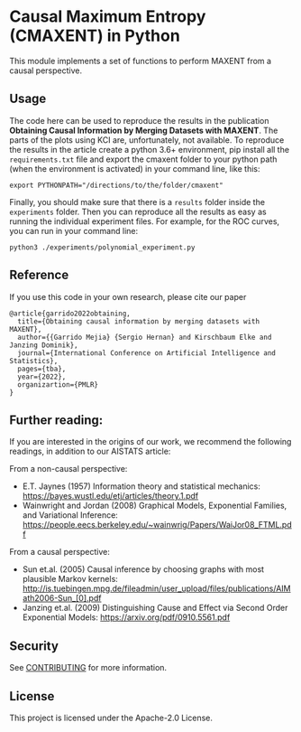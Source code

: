 # Causal Maximum Entropy (CMAXENT) in Python

This module implements a set of functions to perform MAXENT from a causal perspective.

## Usage
The code here can be used to reproduce the results in the publication **Obtaining Causal Information by Merging Datasets with MAXENT**. The parts of the plots using KCI are, unfortunately, not available. To reproduce the results in the article create a python 3.6+ environment, pip install all the `requirements.txt` file and export the cmaxent folder to your python path (when the environment is activated) in your command line, like this: 

`export PYTHONPATH="/directions/to/the/folder/cmaxent"`

Finally, you should make sure that there is a `results` folder inside the `experiments` folder. Then you can reproduce all the results as easy as running the individual experiment files. For example, for the ROC curves, you can run in your command line:

`python3 ./experiments/polynomial_experiment.py`

## Reference
If you use this code in your own research, please cite our paper

```
@article{garrido2022obtaining,
  title={Obtaining causal information by merging datasets with MAXENT},
  author={{Garrido Mejia} {Sergio Hernan} and Kirschbaum Elke and Janzing Dominik},
  journal={International Conference on Artificial Intelligence and Statistics},
  pages={tba},
  year={2022},
  organizartion={PMLR}
}
```

## Further reading:
If you are interested in the origins of our work, we recommend the following readings, in addition to our AISTATS article:

From a non-causal perspective:
- E.T. Jaynes (1957) Information theory and statistical mechanics: https://bayes.wustl.edu/etj/articles/theory.1.pdf
- Wainwright and Jordan (2008) Graphical Models, Exponential Families, and Variational Inference: https://people.eecs.berkeley.edu/~wainwrig/Papers/WaiJor08_FTML.pdf


From a causal perspective:
- Sun et.al. (2005) Causal inference by choosing graphs with most plausible Markov kernels: http://is.tuebingen.mpg.de/fileadmin/user_upload/files/publications/AIMath2006-Sun_[0].pdf
- Janzing et.al. (2009) Distinguishing Cause and Effect via Second Order Exponential Models: https://arxiv.org/pdf/0910.5561.pdf
## Security

See [CONTRIBUTING](CONTRIBUTING.md#security-issue-notifications) for more information.

## License

This project is licensed under the Apache-2.0 License.

